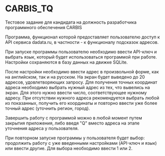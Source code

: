 # CARBIS_TQ

Тестовое задание для кандидата на должность разработчика программного обеспечения CARBIS

Программа, функционал которой предоставляет пользователю доступ к API сервиса dadata.ru, в частности - к функционалу подсказок адресов.

При запуске программы пользователю необходимо ввести API-ключ и выбрать язык, который будет использоваться программой при работе.
Настройки сохраняются в базу данных на движке SQLite. 

После настройки необходимо ввести адрес в произвольной форме, как на английском, так и на русском. На экран будет выведено до 20 адресов, удовлетворяющих запросу. 
Для получения точных координат адреса необходимо выбрать нужный адрес из тех, что вывелись на экран. Для этого нужно ввести число, соответствующее нужному адресу. 
При отсутствии нужного адреса рекомендуется выбрать любой из показанных, получить его координаты и повторно ввести уже более точный адрес (уточнить регион, город). 

Завершить работу с программой можно в любой момент путем закрытия приложения, либо введя "Q" вместо адреса на этапе уточнения адреса у пользователя. 

При повторном запуске программы у пользователя будет выбор: продолжить работу с уже введенными настройками (API-ключ и язык) или ввести другие. Для выбора необходимо ввести 1 или 2. 
